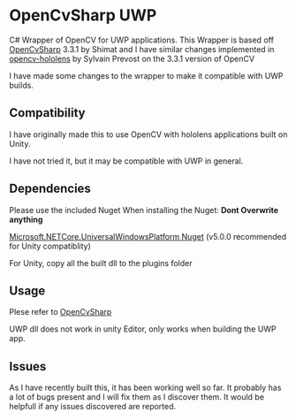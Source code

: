 # OpenCvSharp UWP
C# Wrapper of OpenCV for UWP applications. This Wrapper is based off [OpenCvSharp](https://github.com/shimat/opencvsharp/) 3.3.1 by Shimat and I have similar changes implemented in [opencv-hololens](https://github.com/sylvain-prevost/opencv-hololens) by Sylvain Prevost on the 3.3.1 version of OpenCV

I have made some changes to the wrapper to make it compatible with UWP builds.

## Compatibility
I have originally made this to use OpenCV with hololens applications built on Unity.

I have not tried it, but it may be compatible with UWP in general.

## Dependencies
Please use the included Nuget
When installing the Nuget: **Dont Overwrite anything**

[Microsoft.NETCore.UniversalWindowsPlatform Nuget](https://www.nuget.org/packages/Microsoft.NETCore.UniversalWindowsPlatform/5.0.0)  (v5.0.0 recommended for Unity compatiblity)  

For Unity, copy all the built dll to the plugins folder

## Usage
Plese refer to [OpenCvSharp](https://github.com/shimat/opencvsharp/)

UWP dll does not work in unity Editor, only works when building the UWP app.

## Issues
As I have recently built this, it has been working well so far. It probably has a lot of bugs present and I will fix them as I discover them. It would be helpfull if any issues discovered are reported.
